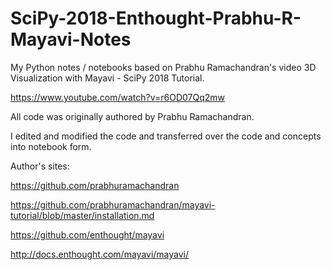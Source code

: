 # SciPy-2018-Enthought-Prabhu-R-Mayavi-Notes

My Python notes / notebooks based on Prabhu Ramachandran's video 3D Visualization with Mayavi - SciPy 2018 Tutorial.

https://www.youtube.com/watch?v=r6OD07Qq2mw

All code was originally authored by Prabhu Ramachandran.

I edited and modified the code and transferred over the code and concepts into notebook form.

Author's sites:

https://github.com/prabhuramachandran

https://github.com/prabhuramachandran/mayavi-tutorial/blob/master/installation.md

https://github.com/enthought/mayavi

http://docs.enthought.com/mayavi/mayavi/
